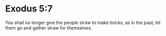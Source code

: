 # Exodus 5:7

You shall no longer give the people straw to make bricks, as in the past; let them go and gather straw for themselves.
